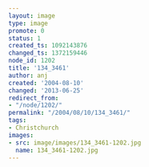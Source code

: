 ```yaml
---
layout: image
type: image
promote: 0
status: 1
created_ts: 1092143876
changed_ts: 1372159446
node_id: 1202
title: '134_3461'
author: anj
created: '2004-08-10'
changed: '2013-06-25'
redirect_from:
- "/node/1202/"
permalink: "/2004/08/10/134_3461/"
tags:
- Christchurch
images:
- src: image/images/134_3461-1202.jpg
  name: 134_3461-1202.jpg
---
```


